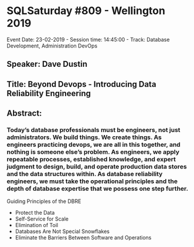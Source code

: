 # SQLSaturday #809 - Wellington 2019
Event Date: 23-02-2019 - Session time: 14:45:00 - Track: Database Development, Administration  DevOps
## Speaker: Dave Dustin
## Title: Beyond Devops - Introducing Data Reliability Engineering
## Abstract:
### Today’s database professionals must be engineers, not just administrators. We build things. We create things. As engineers practicing devops, we are all in this together, and nothing is someone else’s problem. As engineers, we apply repeatable processes, established knowledge, and expert judgment to design, build, and operate production data stores and the data structures within. As database reliability engineers, we must take the operational principles and the depth of database expertise that we possess one step further.

Guiding Principles of the DBRE
* Protect the Data
* Self-Service for Scale
* Elimination of Toil
* Databases Are Not Special Snowflakes
* Eliminate the Barriers Between Software and Operations
